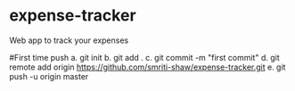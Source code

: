 # expense-tracker
Web app to track your expenses


#First time push 
a. git init
b. git add .
c. git commit -m "first commit"
d. git remote add origin https://github.com/smriti-shaw/expense-tracker.git
e. git push -u origin master

